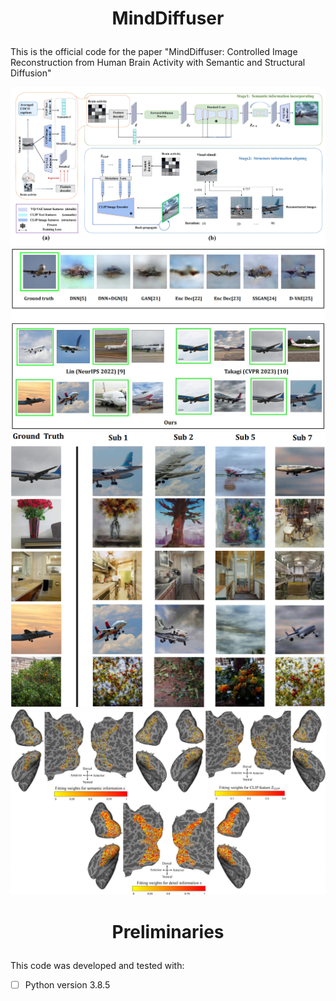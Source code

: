 # <p align="center">  MindDiffuser  </p> 
This is the official code for the paper "MindDiffuser: Controlled Image Reconstruction from Human Brain Activity with Semantic and Structural Diffusion"<br>

![](https://github.com/ReedOnePeck/MindDiffuser/blob/main/Images/overview.png)<br>
![](https://github.com/ReedOnePeck/MindDiffuser/blob/main/Images/plane_00.png)<br>
![](https://github.com/ReedOnePeck/MindDiffuser/blob/main/Images/four_sub_00.png)<br>
![](https://github.com/ReedOnePeck/MindDiffuser/blob/main/Images/cortex_sub2_00.png)<br>

# <p align="center">  Preliminaries  </p> 
This code was developed and tested with:

*[ ] Python version 3.8.5
